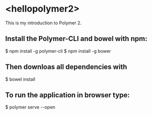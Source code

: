 # \<hellopolymer2\>

This is my introduction to Polymer 2.

## Install the Polymer-CLI and bowel with npm:
$ npm install -g polymer-cli
$ npm install -g bower

## Then downloas all dependencies with

$ bowel install

## To run the application in browser type:

$ polymer serve --open
